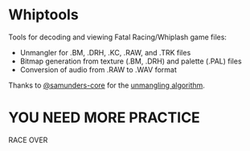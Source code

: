 # Whiptools
Tools for decoding and viewing Fatal Racing/Whiplash game files:

- Unmangler for .BM, .DRH, .KC, .RAW, and .TRK files
- Bitmap generation from texture (.BM, .DRH) and palette (.PAL) files
- Conversion of audio from .RAW to .WAV format</li>

Thanks to [@samunders-core](https://github.com/samunders-core) for the [unmangling algorithm](https://gist.github.com/samunders-core/1acaadc064f203e4f2ab769c7dfabeda).

# YOU NEED MORE PRACTICE
RACE OVER
